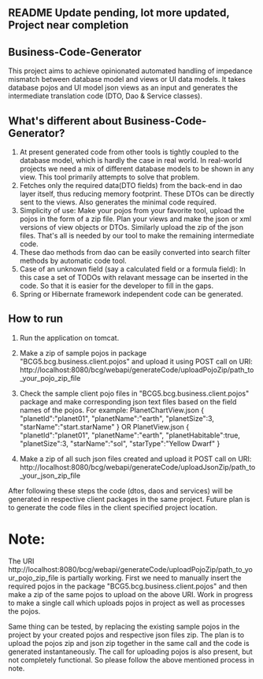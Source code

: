 ## README Update pending, lot more updated, Project near completion

## Business-Code-Generator
This project aims to achieve opinionated automated handling of impedance mismatch between database model and views or UI data models. It takes database pojos and UI model json views as an input and generates the intermediate translation code (DTO, Dao & Service classes).

## What's different about Business-Code-Generator?
1. At present generated code from other tools is tightly coupled to the database model, which is hardly the case in real world. In real-world projects we need a mix of different database models to be shown in any view. This tool primarily attempts to solve that problem.
2. Fetches only the required data(DTO fields) from the back-end in dao layer itself, thus reducing memory footprint. These DTOs can be directly sent to the views. Also generates the minimal code required.
3. Simplicity of use: Make your pojos from your favorite tool, upload the pojos in the form of a zip file. Plan your views and make the json or xml versions of view objects or DTOs. Similarly upload the zip of the json files. That's all is needed by our tool to make the remaining intermediate code.
4. These dao methods from dao can be easily converted into search filter methods by automatic code tool.
5. Case of an unknown field (say a calculated field or a formula field): In this case a set of TODOs with relavant message can be inserted in the code. So that it is easier for the developer to fill in the gaps.
6. Spring or Hibernate framework independent code can be generated.

## How to run
1. Run the application on tomcat. 
2. Make a zip of sample pojos in package "BCG5.bcg.business.client.pojos" and upload it using POST call on URI: http://localhost:8080/bcg/webapi/generateCode/uploadPojoZip/path_to_your_pojo_zip_file
3. Check the sample client pojo files in "BCG5.bcg.business.client.pojos" package and make corresponding json text files based on the field names of the pojos. For example: 
    PlanetChartView.json
    {
    "planetId":"planet01",
    "planetName":"earth",
    "planetSize":3,
    "starName":"start.starName"
    }
    OR
    PlanetView.json
    {
    "planetId":"planet01",
    "planetName":"earth",
    "planetHabitable":true,
    "planetSize":3,
    "starName":"sol",
    "starType":"Yellow Dwarf"
    }

4. Make a zip of all such json files created and upload it  POST call on URI: http://localhost:8080/bcg/webapi/generateCode/uploadJsonZip/path_to_your_json_zip_file

After following these steps the code (dtos, daos and services) will be generated in respective client packages in the same project. Future plan is to generate the code files in the client specified project location.

# Note: 
The URI http://localhost:8080/bcg/webapi/generateCode/uploadPojoZip/path_to_your_pojo_zip_file is partially working. First we need to manually insert the required pojos in the package "BCG5.bcg.business.client.pojos" and then make a zip of the same pojos to upload on the above URI. Work in progress to make a single call which uploads pojos in project as well as processes the pojos.

Same thing can be tested, by replacing the existing sample pojos in the project by your created pojos and respective json files zip. The plan is to upload the pojos zip and json zip together in the same call and the code is generated instantaneously. The call for uploading pojos is also present, but not completely functional. So please follow the above mentioned process in note.

